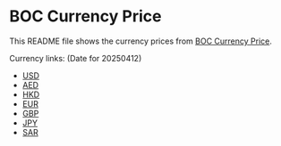 # BOC Currency Price

This README file shows the currency prices from [BOC Currency Price](https://www.boc.cn/sourcedb/whpj/).

Currency links: (Date for 20250412)

- [USD](https://bocurrencyprice.techina.science/BOC_CURRENCY_PRICE/USD/20250412.json)
- [AED](https://bocurrencyprice.techina.science/BOC_CURRENCY_PRICE/AED/20250412.json)
- [HKD](https://bocurrencyprice.techina.science/BOC_CURRENCY_PRICE/HKD/20250412.json)
- [EUR](https://bocurrencyprice.techina.science/BOC_CURRENCY_PRICE/EUR/20250412.json)
- [GBP](https://bocurrencyprice.techina.science/BOC_CURRENCY_PRICE/GBP/20250412.json)
- [JPY](https://bocurrencyprice.techina.science/BOC_CURRENCY_PRICE/JPY/20250412.json)
- [SAR](https://bocurrencyprice.techina.science/BOC_CURRENCY_PRICE/SAR/20250412.json)

